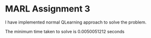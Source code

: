 # MARL Assignment 3

I have implemented normal QLearning approach to solve the problem.

The minimum time taken to solve is 0.0050051212 seconds
